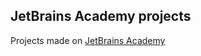 ## JetBrains Academy projects

Projects made on [JetBrains Academy](https://hyperskill.org/projects/90)
